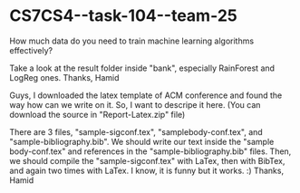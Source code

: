 # CS7CS4--task-104--team-25
How much data do you need to train machine learning algorithms effectively?

Take a look at the result folder inside "bank", especially RainForest and LogReg ones. Thanks, Hamid

Guys, I downloaded the latex template of ACM conference and found the way how can we write on it. So, I want to descripe it here. (You can download the source in "Report-Latex.zip" file)

There are 3 files, "sample-sigconf.tex", "samplebody-conf.tex", and "sample-bibliography.bib". We should write our text inside the "sample body-conf.tex" and references in the "sample-bibliography.bib" files. Then, we should compile the "sample-sigconf.tex" with LaTex, then with BibTex, and again two times with LaTex. I know, it is funny but it works. :) Thanks, Hamid
